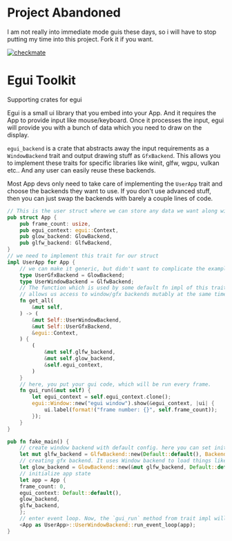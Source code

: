 # Project Abandoned
I am not really into immediate mode guis these days, so i will have to stop putting my time into this project. 
Fork it if you want.

[![checkmate](https://github.com/coderedart/etk/actions/workflows/rust_ci.yml/badge.svg)](https://github.com/coderedart/etk/actions/workflows/rust_ci.yml)

# Egui Toolkit
Supporting crates for egui

Egui is a small ui library that you embed into your App. And it requires the App to provide input like mouse/keyboard. Once it processes the input, egui will provide you with a bunch of data which you need to draw on the display.

`egui_backend` is a crate that abstracts away the input requirements as a `WindowBackend` trait and output drawing stuff as `GfxBackend`. This allows you to implement these traits for specific libraries like winit, glfw, wgpu, vulkan etc.. And any user can easily reuse these backends.

Most App devs only need to take care of implementing the `UserApp` trait and choose the backends they want to use. If you don't use advanced stuff, then you can just swap the backends with barely a couple lines of code.

```rust
// This is the user struct where we can store any data we want along with the window and gfx backends.
pub struct App {
    pub frame_count: usize,
    pub egui_context: egui::Context,
    pub glow_backend: GlowBackend,
    pub glfw_backend: GlfwBackend,
}
// we need to implement this trait for our struct
impl UserApp for App {
    // we can make it generic, but didn't want to complicate the example.
    type UserGfxBackend = GlowBackend;
    type UserWindowBackend = GlfwBackend;
    // The function which is used by some default fn impl of this trait
    // allows us access to window/gfx backends mutably at the same time
    fn get_all(
        &mut self,
    ) -> (
        &mut Self::UserWindowBackend,
        &mut Self::UserGfxBackend,
        &egui::Context,
    ) {
        (
            &mut self.glfw_backend,
            &mut self.glow_backend,
            &self.egui_context,
        )
    }
    // here, you put your gui code, which will be run every frame.
    fn gui_run(&mut self) {
        let egui_context = self.egui_context.clone();
        egui::Window::new("egui window").show(&egui_context, |ui| {
            ui.label(format!("frame number: {}", self.frame_count));
        });
    }
}

pub fn fake_main() {
    // create window backend with default config. here you can set initial flags like transparency or selecting opengl vs vulkan etc..
    let mut glfw_backend = GlfwBackend::new(Default::default(), BackendConfig::default());
    // creating gfx backend. It uses Window backend to load things like fn pointers or window handle for swapchain etc.. behind the scenes.
    let glow_backend = GlowBackend::new(&mut glfw_backend, Default::default());
    // initialize app state
    let app = App {
    frame_count: 0,
    egui_context: Default::default(),
    glow_backend,
    glfw_backend,
    };
    // enter event loop. Now, the `gui_run` method from trait impl will be called every frame. read docs for more info
    <App as UserApp>::UserWindowBackend::run_event_loop(app);
}
```




